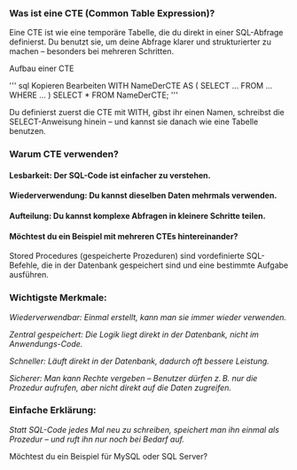 ### Was ist eine CTE (Common Table Expression)?
Eine CTE ist wie eine temporäre Tabelle, die du direkt in einer SQL-Abfrage definierst. Du benutzt sie, um deine Abfrage klarer und strukturierter zu machen – besonders bei mehreren Schritten.


Aufbau einer CTE

'''
sql
Kopieren
Bearbeiten
WITH NameDerCTE AS (
    SELECT ...
    FROM ...
    WHERE ...
)
SELECT * FROM NameDerCTE;
'''

Du definierst zuerst die CTE mit WITH, gibst ihr einen Namen, schreibst die SELECT-Anweisung hinein – und kannst sie danach wie eine Tabelle benutzen.

### Warum CTE verwenden?

#### Lesbarkeit: Der SQL-Code ist einfacher zu verstehen.

#### Wiederverwendung: Du kannst dieselben Daten mehrmals verwenden.

#### Aufteilung: Du kannst komplexe Abfragen in kleinere Schritte teilen.

#### Möchtest du ein Beispiel mit mehreren CTEs hintereinander?

Stored Procedures (gespeicherte Prozeduren) sind vordefinierte SQL-Befehle, die in der Datenbank gespeichert sind und eine bestimmte Aufgabe ausführen.

### Wichtigste Merkmale:

*Wiederverwendbar: Einmal erstellt, kann man sie immer wieder verwenden.*

*Zentral gespeichert: Die Logik liegt direkt in der Datenbank, nicht im Anwendungs-Code.*

*Schneller: Läuft direkt in der Datenbank, dadurch oft bessere Leistung.*

*Sicherer: Man kann Rechte vergeben – Benutzer dürfen z. B. nur die Prozedur aufrufen, aber nicht direkt auf die Daten zugreifen.*

### Einfache Erklärung:
*Statt SQL-Code jedes Mal neu zu schreiben, speichert man ihn einmal als Prozedur – und ruft ihn nur noch bei Bedarf auf.*

Möchtest du ein Beispiel für MySQL oder SQL Server?